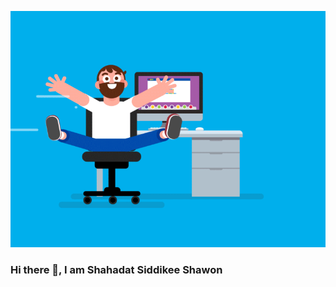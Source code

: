 ![logo](https://github.com/SHAWON0c/SHAWON0c/blob/main/gif_github/240815068-993370af-11f4-48e7-9e0d-e5b79c2e7890.gif)



### Hi there 👋, I am Shahadat Siddikee Shawon

<!--
**SHAWON0c/SHAWON0c** is a ✨ _special_ ✨ repository because its `README.md` (this file) appears on your GitHub profile.

Here are some ideas to get you started:

- 🔭 I’m currently working on ...
- 🌱 I’m currently learning ...
- 👯 I’m looking to collaborate on ...
- 🤔 I’m looking for help with ...
- 💬 Ask me about ...
- 📫 How to reach me: ...
- 😄 Pronouns: ...
- ⚡ Fun fact: ...
-->
